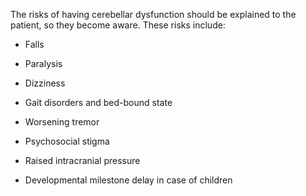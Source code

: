 The risks of having cerebellar dysfunction should be explained to the patient, so they become aware. These risks include:

- Falls

- Paralysis

- Dizziness

- Gait disorders and bed-bound state

- Worsening tremor

- Psychosocial stigma

- Raised intracranial pressure

- Developmental milestone delay in case of children